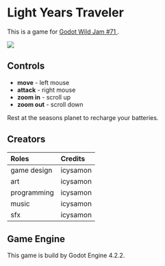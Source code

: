 # Light Years Traveler
This is a game for [Godot Wild Jam #71
](https://icysamon.itch.io/light-years-traveler).  

![](.//doc/readme.png)

## Controls
- **move** - left mouse
- **attack** - right mouse
- **zoom in** - scroll up
- **zoom out** - scroll down

Rest at the seasons planet to recharge your batteries.

## Creators
| Roles | Credits |
| :--- | :--- |
| game design | icysamon |
| art | icysamon |
| programming | icysamon |
| music | icysamon |
| sfx | icysamon |

## Game Engine
This game is build by Godot Engine 4.2.2.